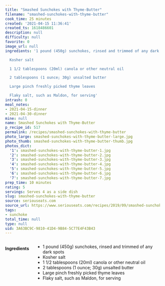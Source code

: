 ```yaml
---
title: "Smashed Sunchokes with Thyme-Butter"
filename: "smashed-sunchokes-with-thyme-butter"
cook_time: 25 minutes
created: '2021-04-15 11:36:41'
created_ts: 1618486601
description: null
difficulty: null
favorite: 0
image_url: null
ingredients: '1 pound (450g) sunchokes, rinsed and trimmed of any dark spots

  Kosher salt

  1 1/2 tablespoons (20ml) canola or other neutral oil

  2 tablespoons (1 ounce; 30g) unsalted butter

  Large pinch freshly picked thyme leaves

  Flaky salt, such as Maldon, for serving'
intrash: 0
meal_notes:
- 2021-04-15-dinner
- 2021-04-30-dinner
mine: null
name: Smashed Sunchokes with Thyme-Butter
p_recipe_id: 517
permalink: /recipes/smashed-sunchokes-with-thyme-butter
photo_large: smashed-sunchokes-with-thyme-butter-large.jpg
photo_thumb: smashed-sunchokes-with-thyme-butter-thumb.jpg
photos_dict:
  '1': smashed-sunchokes-with-thyme-butter-1.jpg
  '2': smashed-sunchokes-with-thyme-butter-2.jpg
  '3': smashed-sunchokes-with-thyme-butter-3.jpg
  '4': smashed-sunchokes-with-thyme-butter-4.jpg
  '5': smashed-sunchokes-with-thyme-butter-5.jpg
  '6': smashed-sunchokes-with-thyme-butter-6.jpg
  '7': smashed-sunchokes-with-thyme-butter-7.jpg
prep_time: 10 minutes
rating: 5
servings: Serves 4 as a side dish
slug: smashed-sunchokes-with-thyme-butter
source: seriouseats.com
source_url: https://www.seriouseats.com/recipes/2019/09/smashed-sunchokes-with-thyme-butter.html
tags:
- sunchoke
total_time: null
type: null
uid: 3A63BC9C-9810-41D4-9B84-5C77E4F43B43
---
```

<div class="large-8 medium-7 columns" id="writeup">	</div><!-- #writeup -->
</div><!-- #row-one -->
<div class="row" id="row-two">	<div class="medium-4 small-5 columns" id="ingredients"><h4>Ingredients</h4><div class="box box-ingredients content"><ul>
<li>1 pound (450g) sunchokes, rinsed and trimmed of any dark spots</li>
<li>Kosher salt</li>
<li>1 1/2 tablespoons (20ml) canola or other neutral oil</li>
<li>2 tablespoons (1 ounce; 30g) unsalted butter</li>
<li>Large pinch freshly picked thyme leaves</li>
<li>Flaky salt, such as Maldon, for serving</li>
</ul>
</div>	</div>	<div class="medium-6 small-7 columns" id="directions">	</div>